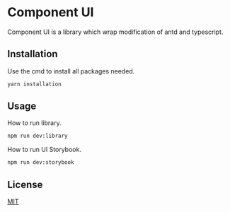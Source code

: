 # Component UI

Component UI is a library which wrap modification of antd and typescript.

## Installation

Use the cmd to install all packages needed.

```bash
yarn installation
```

## Usage

How to run library.

```bash
npm run dev:library
```

How to run UI Storybook.

```bash
npm run dev:storybook
```


## License
[MIT](https://choosealicense.com/licenses/mit/)
